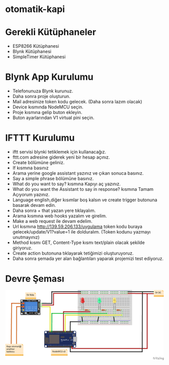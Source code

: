 # otomatik-kapi
# Gerekli Kütüphaneler
- ESP8266 Kütüphanesi
- Blynk Kütüphanesi
- SimpleTimer Kütüphanesi
# Blynk App Kurulumu
- Telefonunuza Blynk kurunuz.
- Daha sonra proje oluşturun.
- Mail adresinize token kodu gelecek. (Daha sonra lazım olacak)
- Device kısmında NodeMCU seçin.
- Proje kısmına gelip buton ekleyin.
- Buton ayarlarından V1 virtual pini seçin.
# IFTTT Kurulumu
- iftt servisi blynki tetiklemek için kullanacağız.
- fttt.com adresine giderek yeni bir hesap açınız.
- Create bölümüne geliniz.
- If kısmına basınız
- Arama yerine google assistant yazınız ve çıkan sonuca basınız.
- Say a simple phrase bölümüne basınız.
- What do you want to say? kısmına Kapıyı aç yazınız.
- What do you want the Assistant to say in response? kısmına Tamam Açıyorum yazınız.
- Language english,diğer kısımlar boş kalsın ve create trigger butonuna basarak devam edin.
- Daha sonra + that yazan yere tıklayalım.
- Arama kısmına web hooks yazalım ve girelim.
- Make a web request ile devam edelim.
- Url kısmına http://139.59.206.133/uygulama token kodu buraya gelecek/update/V1?value=1 ile dolduralım. (Token kodunu yazmayı unutmayınız)
- Method kısmı GET, Content-Type kısmı text/plain olacak şekilde giriyoruz.
- Create action butonuna tıklayarak tetiğimizi oluşturuyoruz.
- Daha sonra şemada yer alan bağlantıları yaparak projemizi test ediyoruz.
# Devre Şeması
![sema](https://raw.githubusercontent.com/gazi-dis/otomatik-kapi/master/fritzing_sema.jpg)
